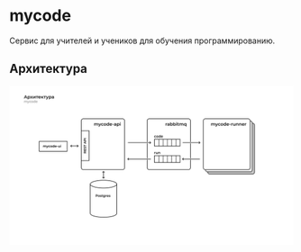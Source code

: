# mycode

Сервис для учителей и учеников для обучения программированию.

## Архитектура

![Архитектура](docs/architecture.png)